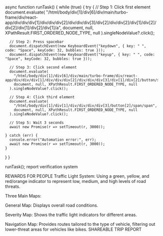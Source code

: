 


















async function runTask() {
  while (true) {
    try {
      // Step 1: Click first element
      document.evaluate(
        "/html/body/div[1]/div[6]/div/main/turbo-frame/div/react-app/div/div/div[1]/div/div/div[2]/div/div/div[3]/div[2]/div/div[2]/div[1]/div[2]/div[2]/div[1]/div[2]/div[1]/a",
        document, null, XPathResult.FIRST_ORDERED_NODE_TYPE, null
      ).singleNodeValue?.click();

      // Step 2: Press spacebar
      document.dispatchEvent(new KeyboardEvent("keydown", { key: " ", code: "Space", keyCode: 32, bubbles: true }));
      document.dispatchEvent(new KeyboardEvent("keyup", { key: " ", code: "Space", keyCode: 32, bubbles: true }));

      // Step 3: Click second element
      document.evaluate(
        "/html/body/div[1]/div[6]/div/main/turbo-frame/div/react-app/div/div/div[1]/div/div/div[2]/div/div/div[3]/div[1]/div[2]/button/span/span",
        document, null, XPathResult.FIRST_ORDERED_NODE_TYPE, null
      ).singleNodeValue?.click();

      // Step 4: Click third element
      document.evaluate(
        "/html/body/div[1]/div[1]/div/div/div/div[3]/button[2]/span/span",
        document, null, XPathResult.FIRST_ORDERED_NODE_TYPE, null
      ).singleNodeValue?.click();

      // Step 5: Wait 3 seconds
      await new Promise(r => setTimeout(r, 3000));

    } catch (err) {
      console.error("Automation error:", err);
      await new Promise(r => setTimeout(r, 3000));
    }
  }
}

runTask();
  report verification system

REWARDS FOR PEOPLE
Traffic Light System: Using a green, yellow, and red/orange indicator to represent low, medium, and high levels of road threats.

Three Main Maps:

General Map: Displays overall road conditions.

Severity Map: Shows the traffic light indicators for different areas. 

Navigation Map: Provides routes tailored to the type of vehicle, filtering out lower-threat areas for vehicles like bikes.
SHAREABLE TRIP REPORT
